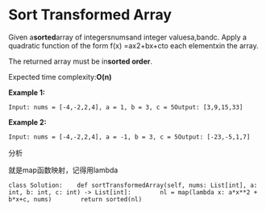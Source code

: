 # Sort Transformed Array

Given a**sorted**array of integersnumsand integer valuesa,bandc. Apply a quadratic function of the form f\(x\) =ax2+bx+cto each elementxin the array.

The returned array must be in**sorted order**.

Expected time complexity:**O\(n\)**

**Example 1:**

```text
Input: nums = [-4,-2,2,4], a = 1, b = 3, c = 5Output: [3,9,15,33]
```

**Example 2:**

```text
Input: nums = [-4,-2,2,4], a = -1, b = 3, c = 5Output: [-23,-5,1,7]
```

分析

就是map函数映射，记得用lambda

```text
class Solution:    def sortTransformedArray(self, nums: List[int], a: int, b: int, c: int) -> List[int]:        nl = map(lambda x: a*x**2 + b*x+c, nums)        return sorted(nl)
```

